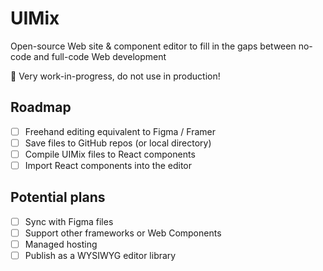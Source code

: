 # UIMix

Open-source Web site & component editor to fill in the gaps between no-code and full-code Web development

🚧 Very work-in-progress, do not use in production!

## Roadmap

- [ ] Freehand editing equivalent to Figma / Framer
- [ ] Save files to GitHub repos (or local directory)
- [ ] Compile UIMix files to React components
- [ ] Import React components into the editor

## Potential plans

- [ ] Sync with Figma files
- [ ] Support other frameworks or Web Components
- [ ] Managed hosting
- [ ] Publish as a WYSIWYG editor library
